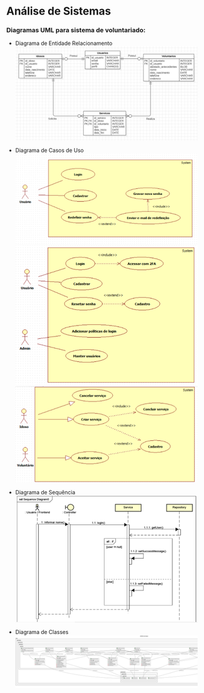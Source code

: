 # Análise de Sistemas

### Diagramas UML para sistema de voluntariado:

* Diagrama de Entidade Relacionamento
![DER](./diagrama-entidade-relacionamento/voluntariado-diagrama-entidade-relacionamento.png)

* Diagrama de Casos de Uso
![DCU - Login - Novo](./diagrama-de-casos-de-uso/DiagramaCasoDeUso-TelaLogin-2.png)
![DCU - Login - Antigo](./diagrama-de-casos-de-uso/DiagramaCasoDeUso-TelaLogin.png)
![DCU - Manter Serviço](./diagrama-de-casos-de-uso/DiagramaCasoDeUso-TelaServico.png)

* Diagrama de Sequência
![DS](./diagrama-de-sequencia/Sequence%20Diagram%20-%20Login.png)

* Diagrama de Classes
![DC](./diagrama-de-classes/DiagramaClasse_UseCases.png)